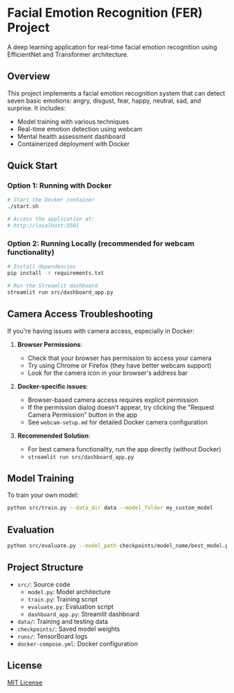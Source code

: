 # Facial Emotion Recognition (FER) Project

A deep learning application for real-time facial emotion recognition using EfficientNet and Transformer architecture.

## Overview

This project implements a facial emotion recognition system that can detect seven basic emotions: 
angry, disgust, fear, happy, neutral, sad, and surprise. It includes:

- Model training with various techniques
- Real-time emotion detection using webcam
- Mental health assessment dashboard
- Containerized deployment with Docker

## Quick Start

### Option 1: Running with Docker

```bash
# Start the Docker container
./start.sh

# Access the application at:
# http://localhost:8501
```

### Option 2: Running Locally (recommended for webcam functionality)

```bash
# Install dependencies
pip install -r requirements.txt

# Run the Streamlit dashboard
streamlit run src/dashboard_app.py
```

## Camera Access Troubleshooting

If you're having issues with camera access, especially in Docker:

1. **Browser Permissions**:
   - Check that your browser has permission to access your camera
   - Try using Chrome or Firefox (they have better webcam support)
   - Look for the camera icon in your browser's address bar

2. **Docker-specific issues**:
   - Browser-based camera access requires explicit permission
   - If the permission dialog doesn't appear, try clicking the "Request Camera Permission" button in the app
   - See `webcam-setup.md` for detailed Docker camera configuration

3. **Recommended Solution**:
   - For best camera functionality, run the app directly (without Docker)
   - `streamlit run src/dashboard_app.py`

## Model Training

To train your own model:

```bash
python src/train.py --data_dir data --model_folder my_custom_model
```

## Evaluation

```bash
python src/evaluate.py --model_path checkpoints/model_name/best_model.pth
```

## Project Structure

- `src/`: Source code
  - `model.py`: Model architecture
  - `train.py`: Training script
  - `evaluate.py`: Evaluation script
  - `dashboard_app.py`: Streamlit dashboard
- `data/`: Training and testing data
- `checkpoints/`: Saved model weights
- `runs/`: TensorBoard logs
- `docker-compose.yml`: Docker configuration

## License

[MIT License](LICENSE)
